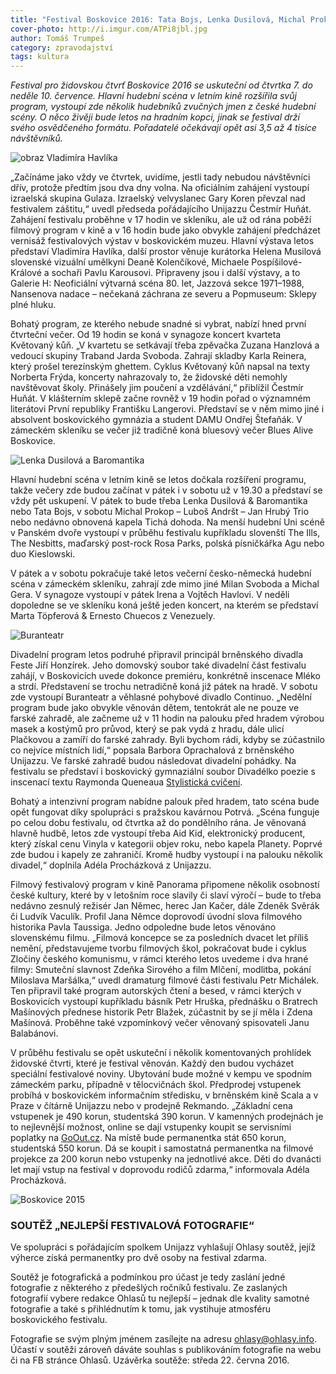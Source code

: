 ```yaml
---
title: "Festival Boskovice 2016: Tata Bojs, Lenka Dusilová, Michal Prokop. A mnoho dalšího ve čtyřdenním programu"
cover-photo: http://i.imgur.com/ATPi8jbl.jpg
author: Tomáš Trumpeš
category: zpravodajství
tags: kultura
---
```


*Festival pro židovskou čtvrť Boskovice 2016 se uskuteční od čtvrtka 7. do neděle 10. července. Hlavní hudební scéna v letním kině rozšířila svůj program, vystoupí zde několik hudebníků zvučných jmen z české hudební scény. O něco živěji bude letos na hradním kopci, jinak se festival drží svého osvědčeného formátu. Pořadatelé očekávají opět asi 3,5 až 4 tisíce návštěvníků.*

<img src="http://i.imgur.com/ATPi8jb.jpg" alt="obraz Vladimíra Havlíka" class="img-responsive img-popup">

„Začínáme jako vždy ve čtvrtek, uvidíme, jestli tady nebudou návštěvníci dřív, protože předtím jsou dva dny volna. Na oficiálním zahájení vystoupí izraelská skupina Gulaza. Izraelský velvyslanec Gary Koren převzal nad festivalem záštitu,“ uvedl předseda pořádajícího Unijazzu Čestmír Huňát. Zahájení festivalu proběhne v 17 hodin ve skleníku, ale už od rána poběží filmový program v kině a v 16 hodin bude jako obvykle zahájení předcházet vernisáž festivalových výstav v boskovickém muzeu. Hlavní výstava letos představí Vladimíra Havlíka, další prostor věnuje kurátorka Helena Musilová slovenské vizuální umělkyni Deaně Kolenčíkové, Michaele Pospíšilové-Králové a sochaři Pavlu Karousovi. Připraveny jsou i další výstavy, a to Galerie H: Neoficiální výtvarná scéna 80. let, Jazzová sekce 1971–1988, Nansenova nadace – nečekaná záchrana ze severu a Popmuseum: Sklepy plné hluku.

Bohatý program, ze kterého nebude snadné si vybrat, nabízí hned první čtvrteční večer. Od 19 hodin se koná v synagoze koncert kvarteta Květovaný kůň. „V kvartetu se setkávají třeba zpěvačka Zuzana Hanzlová a vedoucí skupiny Traband Jarda Svoboda. Zahrají skladby Karla Reinera, který prošel terezínským ghettem. Cyklus Květovaný kůň napsal na texty Norberta Frýda, koncerty nahrazovaly to, že židovské děti nemohly navštěvovat školy. Přinášely jim poučení a vzdělávání,“ přiblížil Čestmír Huňát. V klášterním sklepě začne rovněž v 19 hodin pořad o významném literátovi První republiky Františku Langerovi. Představí se v něm mimo jiné i absolvent boskovického gymnázia a student DAMU Ondřej Štefaňák. V zámeckém skleníku se večer již tradičně koná bluesový večer Blues Alive Boskovice.

<img src="http://i.imgur.com/mKGdjGv.jpg" alt="Lenka Dusilová a Baromantika" class="img-responsive img-popup">

Hlavní hudební scéna v letním kině se letos dočkala rozšíření programu, takže večery zde budou začínat v pátek i v sobotu už v 19.30 a představí se vždy pět uskupení. V pátek to bude třeba Lenka Dusilová & Baromantika nebo Tata Bojs, v sobotu Michal Prokop – Luboš Andršt – Jan Hrubý Trio nebo nedávno obnovená kapela Tichá dohoda. Na menší hudební Uni scéně v Panském dvoře vystoupí v průběhu festivalu kupříkladu slovenští The Ills, The Nesbitts, maďarský post-rock Rosa Parks, polská písničkářka Agu nebo duo Kieslowski.

V pátek a v sobotu pokračuje také letos večerní česko-německá hudební scéna v zámeckém skleníku, zahrají zde mimo jiné Milan Svoboda a Michal Gera. V synagoze vystoupí v pátek Irena a Vojtěch Havlovi. V neděli dopoledne se ve skleníku koná ještě jeden koncert, na kterém se představí Marta Töpferová & Ernesto Chuecos z Venezuely. 

<img src="http://i.imgur.com/1Jv4ATv.jpg" alt="Buranteatr" class="img-responsive img-popup">

Divadelní program letos podruhé připravil principál brněnského divadla Feste Jiří Honzírek. Jeho domovský soubor také divadelní část festivalu zahájí, v Boskovicích uvede dokonce premiéru, konkrétně inscenace Mléko a strdí. Představení se trochu netradičně koná již pátek na hradě. V sobotu zde vystoupí Buranteatr a věhlasné pohybové divadlo Continuo. „Nedělní program bude jako obvykle věnován dětem, tentokrát ale ne pouze ve farské zahradě, ale začneme už v 11 hodin na palouku před hradem výrobou masek a kostýmů pro průvod, který se pak vydá z hradu, dále ulicí Plačkovou a zamíří do farské zahrady. Byli bychom rádi, kdyby se zúčastnilo co nejvíce místních lidí,“ popsala Barbora Oprachalová z brněnského Unijazzu. Ve farské zahradě budou následovat divadelní pohádky. Na festivalu se představí i boskovický gymnaziální soubor Divadélko poezie s inscenací textu Raymonda Queneaua [Stylistická cvičení](/clanky/2016/04/slova.html). 

Bohatý a intenzivní program nabídne palouk před hradem, tato scéna bude opět fungovat díky spolupráci s pražskou kavárnou Potrvá. „Scéna funguje po celou dobu festivalu, od čtvrtka až do pondělního rána. Je věnovaná hlavně hudbě, letos zde vystoupí třeba Aid Kid, elektronický producent, který získal cenu Vinyla v kategorii objev roku, nebo kapela Planety. Poprvé zde budou i kapely ze zahraničí. Kromě hudby vystoupí i na palouku několik divadel,“ doplnila Adéla Procházková z Unijazzu.

Filmový festivalový program v kině Panorama připomene několik osobností české kultury, které by v letošním roce slavily či slaví výročí – bude to třeba nedávno zesnulý režisér Jan Němec, herec Jan Kačer, dále Zdeněk Svěrák či Ludvík Vaculík. Profil Jana Němce doprovodí úvodní slova filmového historika Pavla Taussiga. Jedno odpoledne bude letos věnováno slovenskému filmu. „Filmová koncepce se za posledních dvacet let příliš nemění, představujeme tvorbu filmových škol, pokračovat bude i cyklus Zločiny českého komunismu, v rámci kterého letos uvedeme i dva hrané filmy: Smuteční slavnost Zdeňka Sirového a film Mlčení, modlitba, pokání Miloslava Maršálka,“ uvedl dramaturg filmové části festivalu Petr Michálek. Ten připravil také program autorských čtení a besed, v rámci kterých v Boskovicích vystoupí kupříkladu básník Petr Hruška, přednášku o Bratrech Mašínových přednese historik Petr Blažek, zúčastnit by se jí měla i Zdena Mašínová. Proběhne také vzpomínkový večer věnovaný spisovateli Janu Balabánovi.

V průběhu festivalu se opět uskuteční i několik komentovaných prohlídek židovské čtvrti, které je festival věnován. Každý den budou vycházet speciální festivalové noviny. Ubytování bude možné v kempu ve spodním zámeckém parku, případně v tělocvičnách škol. Předprodej vstupenek probíhá v boskovickém informačním středisku, v brněnském kině Scala a v Praze v čítárně Unijazzu nebo v prodejně Rekmando. „Základní cena vstupenek je 490 korun, studentská 390 korun. V kamenných prodejnách je to nejlevnější možnost, online se dají vstupenky koupit se servisními poplatky na [GoOut.cz](https://goout.cz/cs/listky/boskovice-2016/xdj/). Na místě bude permanentka stát 650 korun, studentská 550 korun. Dá se koupit i samostatná permanentka na filmové projekce za 200 korun nebo vstupenky na jednotlivé akce. Děti do dvanácti let mají vstup na festival v doprovodu rodičů zdarma,“ informovala Adéla Procházková.

<img src="http://i.imgur.com/7Tcu3J4.jpg" alt="Boskovice 2015" class="img-responsive img-popup" data-author="Tomáš Znamenáček">

### SOUTĚŽ „NEJLEPŠÍ FESTIVALOVÁ FOTOGRAFIE“

Ve spolupráci s pořádajícím spolkem Unijazz vyhlašují Ohlasy soutěž, jejíž výherce získá permanentky pro dvě osoby na festival zdarma.

Soutěž je fotografická a podmínkou pro účast je tedy zaslání jedné fotografie z některého z předešlých ročníků festivalu. Ze zaslaných fotografií vybere redakce Ohlasů tu nejlepší – jednak dle kvality samotné fotografie a také s přihlédnutím k tomu, jak vystihuje atmosféru boskovického festivalu.

Fotografie se svým plným jménem zasílejte na adresu <ohlasy@ohlasy.info>. Účastí v soutěži zároveň dáváte souhlas s publikováním fotografie na webu či na FB stránce Ohlasů. Uzávěrka soutěže: středa 22. června 2016.


